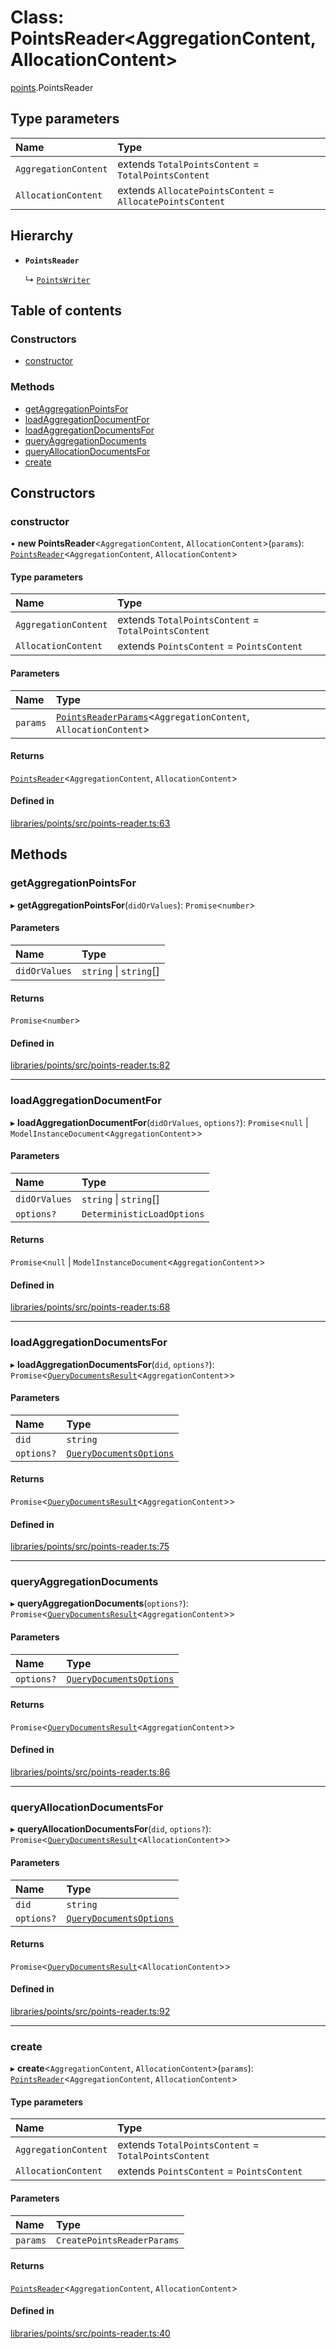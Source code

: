 # Class: PointsReader\<AggregationContent, AllocationContent\>

[points](../modules/points.md).PointsReader

## Type parameters

| Name | Type |
| :------ | :------ |
| `AggregationContent` | extends `TotalPointsContent` = `TotalPointsContent` |
| `AllocationContent` | extends `AllocatePointsContent` = `AllocatePointsContent` |

## Hierarchy

- **`PointsReader`**

  ↳ [`PointsWriter`](points.PointsWriter.md)

## Table of contents

### Constructors

- [constructor](points.PointsReader.md#constructor)

### Methods

- [getAggregationPointsFor](points.PointsReader.md#getaggregationpointsfor)
- [loadAggregationDocumentFor](points.PointsReader.md#loadaggregationdocumentfor)
- [loadAggregationDocumentsFor](points.PointsReader.md#loadaggregationdocumentsfor)
- [queryAggregationDocuments](points.PointsReader.md#queryaggregationdocuments)
- [queryAllocationDocumentsFor](points.PointsReader.md#queryallocationdocumentsfor)
- [create](points.PointsReader.md#create)

## Constructors

### constructor

• **new PointsReader**\<`AggregationContent`, `AllocationContent`\>(`params`): [`PointsReader`](points.PointsReader.md)\<`AggregationContent`, `AllocationContent`\>

#### Type parameters

| Name | Type |
| :------ | :------ |
| `AggregationContent` | extends `TotalPointsContent` = `TotalPointsContent` |
| `AllocationContent` | extends `PointsContent` = `PointsContent` |

#### Parameters

| Name | Type |
| :------ | :------ |
| `params` | [`PointsReaderParams`](../modules/points.md#pointsreaderparams)\<`AggregationContent`, `AllocationContent`\> |

#### Returns

[`PointsReader`](points.PointsReader.md)\<`AggregationContent`, `AllocationContent`\>

#### Defined in

[libraries/points/src/points-reader.ts:63](https://github.com/ceramicstudio/solutions-sdk/blob/410a332e8e4d42d225b25ac7932f63038da217ad/libraries/points/src/points-reader.ts#L63)

## Methods

### getAggregationPointsFor

▸ **getAggregationPointsFor**(`didOrValues`): `Promise`\<`number`\>

#### Parameters

| Name | Type |
| :------ | :------ |
| `didOrValues` | `string` \| `string`[] |

#### Returns

`Promise`\<`number`\>

#### Defined in

[libraries/points/src/points-reader.ts:82](https://github.com/ceramicstudio/solutions-sdk/blob/410a332e8e4d42d225b25ac7932f63038da217ad/libraries/points/src/points-reader.ts#L82)

___

### loadAggregationDocumentFor

▸ **loadAggregationDocumentFor**(`didOrValues`, `options?`): `Promise`\<``null`` \| `ModelInstanceDocument`\<`AggregationContent`\>\>

#### Parameters

| Name | Type |
| :------ | :------ |
| `didOrValues` | `string` \| `string`[] |
| `options?` | `DeterministicLoadOptions` |

#### Returns

`Promise`\<``null`` \| `ModelInstanceDocument`\<`AggregationContent`\>\>

#### Defined in

[libraries/points/src/points-reader.ts:68](https://github.com/ceramicstudio/solutions-sdk/blob/410a332e8e4d42d225b25ac7932f63038da217ad/libraries/points/src/points-reader.ts#L68)

___

### loadAggregationDocumentsFor

▸ **loadAggregationDocumentsFor**(`did`, `options?`): `Promise`\<[`QueryDocumentsResult`](../modules/points.md#querydocumentsresult)\<`AggregationContent`\>\>

#### Parameters

| Name | Type |
| :------ | :------ |
| `did` | `string` |
| `options?` | [`QueryDocumentsOptions`](../modules/points.md#querydocumentsoptions) |

#### Returns

`Promise`\<[`QueryDocumentsResult`](../modules/points.md#querydocumentsresult)\<`AggregationContent`\>\>

#### Defined in

[libraries/points/src/points-reader.ts:75](https://github.com/ceramicstudio/solutions-sdk/blob/410a332e8e4d42d225b25ac7932f63038da217ad/libraries/points/src/points-reader.ts#L75)

___

### queryAggregationDocuments

▸ **queryAggregationDocuments**(`options?`): `Promise`\<[`QueryDocumentsResult`](../modules/points.md#querydocumentsresult)\<`AggregationContent`\>\>

#### Parameters

| Name | Type |
| :------ | :------ |
| `options?` | [`QueryDocumentsOptions`](../modules/points.md#querydocumentsoptions) |

#### Returns

`Promise`\<[`QueryDocumentsResult`](../modules/points.md#querydocumentsresult)\<`AggregationContent`\>\>

#### Defined in

[libraries/points/src/points-reader.ts:86](https://github.com/ceramicstudio/solutions-sdk/blob/410a332e8e4d42d225b25ac7932f63038da217ad/libraries/points/src/points-reader.ts#L86)

___

### queryAllocationDocumentsFor

▸ **queryAllocationDocumentsFor**(`did`, `options?`): `Promise`\<[`QueryDocumentsResult`](../modules/points.md#querydocumentsresult)\<`AllocationContent`\>\>

#### Parameters

| Name | Type |
| :------ | :------ |
| `did` | `string` |
| `options?` | [`QueryDocumentsOptions`](../modules/points.md#querydocumentsoptions) |

#### Returns

`Promise`\<[`QueryDocumentsResult`](../modules/points.md#querydocumentsresult)\<`AllocationContent`\>\>

#### Defined in

[libraries/points/src/points-reader.ts:92](https://github.com/ceramicstudio/solutions-sdk/blob/410a332e8e4d42d225b25ac7932f63038da217ad/libraries/points/src/points-reader.ts#L92)

___

### create

▸ **create**\<`AggregationContent`, `AllocationContent`\>(`params`): [`PointsReader`](points.PointsReader.md)\<`AggregationContent`, `AllocationContent`\>

#### Type parameters

| Name | Type |
| :------ | :------ |
| `AggregationContent` | extends `TotalPointsContent` = `TotalPointsContent` |
| `AllocationContent` | extends `PointsContent` = `PointsContent` |

#### Parameters

| Name | Type |
| :------ | :------ |
| `params` | `CreatePointsReaderParams` |

#### Returns

[`PointsReader`](points.PointsReader.md)\<`AggregationContent`, `AllocationContent`\>

#### Defined in

[libraries/points/src/points-reader.ts:40](https://github.com/ceramicstudio/solutions-sdk/blob/410a332e8e4d42d225b25ac7932f63038da217ad/libraries/points/src/points-reader.ts#L40)

